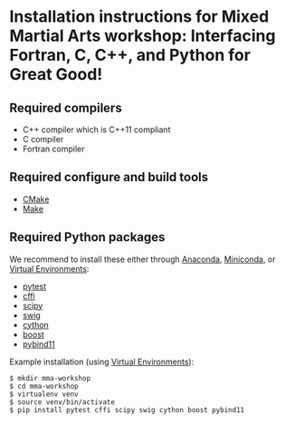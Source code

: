 

# Installation instructions for Mixed Martial Arts workshop: Interfacing Fortran, C, C++, and Python for Great Good!


## Required compilers

- C++ compiler which is C++11 compliant
- C compiler
- Fortran compiler


## Required configure and build tools

- [CMake](https://cmake.org/download/)
- [Make](https://www.gnu.org/software/make/)


## Required Python packages

We recommend to install these either through
[Anaconda](https://www.continuum.io/downloads),
[Miniconda](https://conda.io/miniconda.html), or
[Virtual Environments](http://python-guide.readthedocs.io/en/latest/dev/virtualenvs/):

- [pytest](https://docs.pytest.org)
- [cffi](https://cffi.readthedocs.io)
- [scipy](https://www.scipy.org)
- [swig](http://www.swig.org)
- [cython](http://cython.readthedocs.io)
- [boost](http://www.boost.org/doc/libs/1_63_0/libs/python/doc/html/index.html)
- [pybind11](https://pybind11.readthedocs.io)


Example installation
(using [Virtual Environments](http://python-guide.readthedocs.io/en/latest/dev/virtualenvs/)):

```shell
$ mkdir mma-workshop
$ cd mma-workshop
$ virtualenv venv
$ source venv/bin/activate
$ pip install pytest cffi scipy swig cython boost pybind11
```
